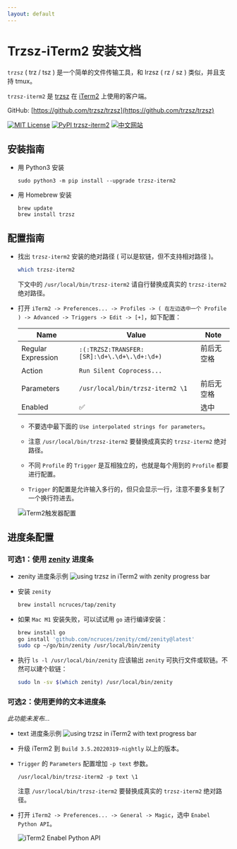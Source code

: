 ```yaml
---
layout: default
---
```


# Trzsz-iTerm2 安装文档

`trzsz` ( trz / tsz ) 是一个简单的文件传输工具，和 lrzsz ( rz / sz ) 类似，并且支持 tmux。

`trzsz-iterm2` 是 [trzsz](https://trzsz.github.io/) 在 [iTerm2](https://iterm2.com/) 上使用的客户端。

GitHub: [https://github.com/trzsz/trzsz](https://github.com/trzsz/trzsz)

[![MIT License](https://img.shields.io/badge/license-MIT-green.svg?style=flat)](https://choosealicense.com/licenses/mit/)
[![PyPI trzsz-iterm2](https://img.shields.io/pypi/v/trzsz-iterm2?style=flat)](https://pypi.python.org/pypi/trzsz-iterm2/)
[![中文网站](https://img.shields.io/badge/%E4%B8%AD%E6%96%87-%E7%BD%91%E7%AB%99-blue?style=flat)](https://trzsz.github.io/cn/iterm2)


## 安装指南

* 用 Python3 安装
  ```
  sudo python3 -m pip install --upgrade trzsz-iterm2
  ```

* 用 Homebrew 安装
  ```
  brew update
  brew install trzsz
  ```

## 配置指南

* 找出 `trzsz-iterm2` 安装的绝对路径 ( 可以是软链，但不支持相对路径 )。
  ```sh
  which trzsz-iterm2
  ```
  下文中的 `/usr/local/bin/trzsz-iterm2` 请自行替换成真实的 `trzsz-iterm2` 绝对路径。

* 打开 `iTerm2 -> Preferences... -> Profiles -> ( 在左边选中一个 Profile ) -> Advanced -> Triggers -> Edit -> [+]`，如下配置：

  | Name | Value | Note |
  | ---- | ----- | ---- |
  | Regular Expression | `:(:TRZSZ:TRANSFER:[SR]:\d+\.\d+\.\d+:\d+)` | <!-- avoid triple click copy a newline --> 前后无空格 |
  | Action | `Run Silent Coprocess...` | |
  | Parameters | `/usr/local/bin/trzsz-iterm2 \1` | <!-- avoid triple click copy a newline --> 前后无空格 |
  | Enabled | ✅ | 选中 |

  * 不要选中最下面的 `Use interpolated strings for parameters`。

  * 注意 `/usr/local/bin/trzsz-iterm2` 要替换成真实的 `trzsz-iterm2` 绝对路径。

  * 不同 `Profile` 的 `Trigger` 是互相独立的，也就是每个用到的 `Profile` 都要进行配置。

  * `Trigger` 的配置是允许输入多行的，但只会显示一行，注意不要多复制了一个换行符进去。

  ![iTerm2触发器配置](https://trzsz.github.io/images/config.jpg)


## 进度条配置

### 可选1：使用 [zenity](https://github.com/ncruces/zenity) 进度条

* zenity 进度条示例
  ![using trzsz in iTerm2 with zenity progress bar](https://trzsz.github.io/images/iterm2_zenity.gif)

* 安装 `zenity`
  ```sh
  brew install ncruces/tap/zenity
  ```

* 如果 `Mac M1` 安装失败，可以试试用 `go` 进行编译安装：
  ```sh
  brew install go
  go install 'github.com/ncruces/zenity/cmd/zenity@latest'
  sudo cp ~/go/bin/zenity /usr/local/bin/zenity
  ```

* 执行 `ls -l /usr/local/bin/zenity` 应该输出 `zenity` 可执行文件或软链。不然可以建个软链：
  ```sh
  sudo ln -sv $(which zenity) /usr/local/bin/zenity
  ```

### 可选2：使用更帅的文本进度条
*此功能未发布...*

* text 进度条示例
  ![using trzsz in iTerm2 with text progress bar](https://trzsz.github.io/images/iterm2_text.gif)

* 升级 iTerm2 到 `Build 3.5.20220319-nightly` 以上的版本。

* `Trigger` 的 `Parameters` 配置增加 `-p text` 参数。
  ```
  /usr/local/bin/trzsz-iterm2 -p text \1
  ```
  注意 `/usr/local/bin/trzsz-iterm2` 要替换成真实的 `trzsz-iterm2` 绝对路径。

* 打开 `iTerm2 -> Preferences... -> General -> Magic`，选中 `Enabel Python API`。

  ![iTerm2 Enabel Python API](https://trzsz.github.io/images/PythonAPI.png)

